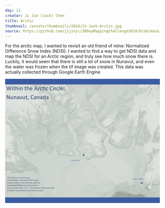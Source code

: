 ```yaml
---
day: 11
creator: Ji Jin (Jack) Chen
title: Arctic
thumbnail: /assets/thumbnails/2024/11-Jack-Arctic.jpg
source: https://github.com/jijinjc/30DayMappingChallenge2024/blob/main/Arctic-11.Rmd
---
```


For the arctic map, I wanted to revisit an old friend of mine: Normalized Difference Snow Index (NDSI). I wanted to find a way to get NDSI data and map the NDSI for an Arctic region, and truly see how much snow there is. Luckily, it would seem that there is still a lot of snow in Nunavut, and even the water was frozen when the tif image was created. This data was actually collected through Google Earth Engine

![Arctic map](assets/thumbnails/2024/11-Jack-Arctic.jpg)